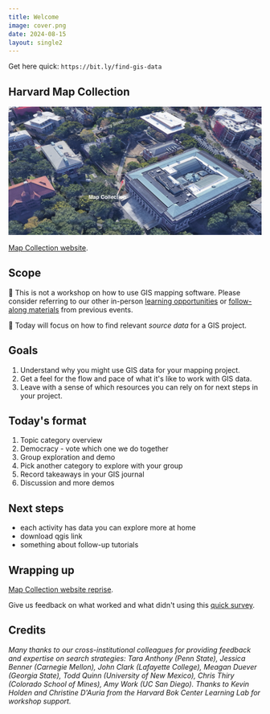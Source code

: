```yaml
---
title: Welcome
image: cover.png
date: 2024-08-15
layout: single2
---
```


Get here quick: 
`https://bit.ly/find-gis-data`

## Harvard Map Collection

<img src="map-collection-directions.png" style="width:100%; max-height:70em;" alt="map to maps">

[Map Collection website](https://library.harvard.edu/libraries/harvard-map-collection). 


<div class="alert-success">
<h2>Scope</h2>

<p> 🚨 This is not a workshop on how to use GIS mapping software. Please consider referring to our other in-person <a href="https://libcal.library.harvard.edu/calendar/main?t=d&q=gis&cid=15049&cal=15049&inc=0">learning opportunities</a> or <a href = "https://mapping.share.library.harvard.edu/resources/workshops">follow-along materials</a> from previous events. </p>

<p>🚨 Today will focus on how to find relevant <em>source data</em> for a GIS project. </p>

</div>

## Goals

1. Understand why you might use GIS data for your mapping project.
2. Get a feel for the flow and pace of what it's like to work with GIS data.
3. Leave with a sense of which resources you can rely on for next steps in your project.


## Today's format

1. Topic category overview
2. Democracy - vote which one we do together
3. Group exploration and demo
4. Pick another category to explore with your group
5. Record takeaways in your GIS journal
6. Discussion and more demos

## Next steps
- each activity has data you can explore more at home
- download qgis link
- something about follow-up tutorials



## Wrapping up

[Map Collection website reprise](https://library.harvard.edu/libraries/harvard-map-collection).

Give us feedback on what worked and what didn't using this [quick survey](https://harvard.az1.qualtrics.com/jfe/form/SV_7aK1ea31ufbdR4O).

## Credits

*Many thanks to our cross-institutional colleagues for providing feedback and expertise on search strategies: Tara Anthony (Penn State), Jessica Benner (Carnegie Mellon), John Clark (Lafayette College), Meagan Duever (Georgia State), Todd Quinn (University of New Mexico), Chris Thiry (Colorado School of Mines), Amy Work (UC San Diego). Thanks to Kevin Holden and Christine D'Auria from the Harvard Bok Center Learning Lab for workshop support.*

